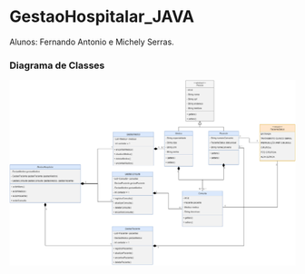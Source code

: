 # GestaoHospitalar_JAVA
Alunos: Fernando Antonio e Michely Serras. <br>
### Diagrama de Classes
![diagrama](https://github.com/nandoant/GestaoHospitalar_JAVA/blob/main-auxiliar/DiagramaDeClasse.png?raw=true)
